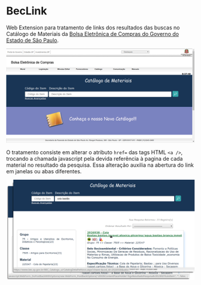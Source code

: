 # BecLink

Web Extension para tratamento de links dos resultados das buscas no Catálogo de Materiais da [Bolsa Eletrônica de Compras do Governo do Estado de Sâo Paulo](https://www.bec.sp.gov.br).

![alt text](images/01.png)

O tratamento consiste em alterar o atributo `href=` das tags HTML `<a />`, trocando a chamada javascript pela devida referência à pagina de cada material no resultado da pesquisa. Essa alteração auxilia na abertura do link em janelas ou abas diferentes.

![Diferença nas URLs exibibas](images/diff.png)
